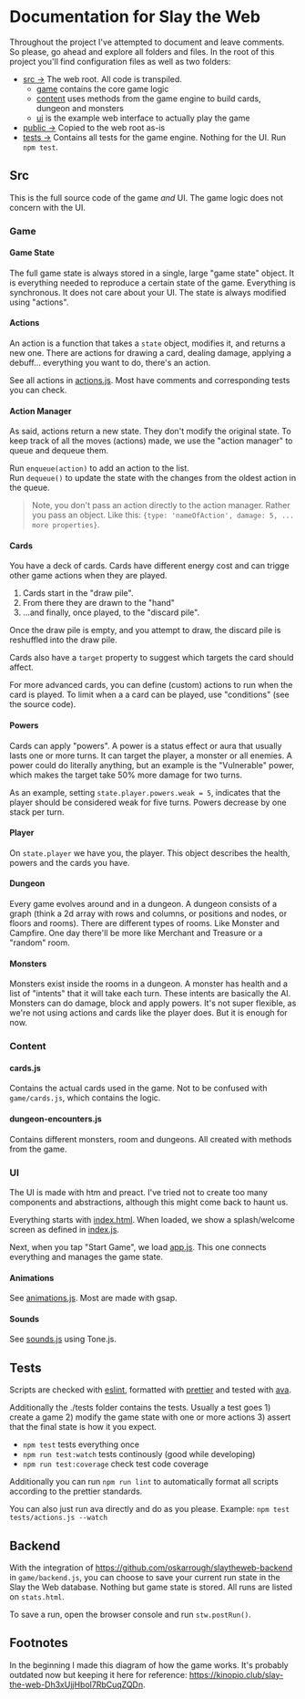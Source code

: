 # Documentation for Slay the Web

Throughout the project I've attempted to document and leave comments. So please, go ahead and explore all folders and files. In the root of this project you'll find configuration files as well as two folders:

- [src →](src/) The web root. All code is transpiled.
  - [game](src/game) contains the core game logic
  - [content](src/content) uses methods from the game engine to build cards, dungeon and monsters
  - [ui](src/ui) is the example web interface to actually play the game
- [public →](public/) Copied to the web root as-is
- [tests →](tests/) Contains all tests for the game engine. Nothing for the UI. Run `npm test`.

## Src

This is the full source code of the game _and_ UI. The game logic does not concern with the UI.

### Game

#### Game State

The full game state is always stored in a single, large "game state" object. It is everything needed to reproduce a certain state of the game. Everything is synchronous. It does not care about your UI. The state is always modified using "actions".

#### Actions

An action is a function that takes a `state` object, modifies it, and returns a new one. There are actions for drawing a card, dealing damage, applying a debuff... everything you want to do, there's an action.

See all actions in [actions.js](src/game/actions.js). Most have comments and corresponding tests you can check.

#### Action Manager

As said, actions return a new state. They don't modify the original state. To keep track of all the moves (actions) made, we use the "action manager" to queue and dequeue them.

Run `enqueue(action)` to add an action to the list.  
Run `dequeue()` to update the state with the changes from the oldest action in the queue.

> Note, you don't pass an action directly to the action manager. Rather you pass an object. Like this: `{type: 'nameOfAction', damage: 5, ... more properties}`.

#### Cards

You have a deck of cards. Cards have different energy cost and can trigge other game actions when they are played.

1. Cards start in the "draw pile".
2. From there they are drawn to the "hand"
3. ...and finally, once played, to the "discard pile".

Once the draw pile is empty, and you attempt to draw, the discard pile is reshuffled into the draw pile.

Cards also have a `target` property to suggest which targets the card should affect.

For more advanced cards, you can define (custom) actions to run when the card is played. To limit when a a card can be played, use "conditions" (see the source code).

#### Powers

Cards can apply "powers". A power is a status effect or aura that usually lasts one or more turns. It can target the player, a monster or all enemies. A power could do literally anything, but an example is the "Vulnerable" power, which makes the target take 50% more damage for two turns.

As an example, setting `state.player.powers.weak = 5`, indicates that the player should be considered weak for five turns. Powers decrease by one stack per turn.

#### Player

On `state.player` we have you, the player. This object describes the health, powers and the cards you have.

#### Dungeon

Every game evolves around and in a dungeon. A dungeon consists of a graph (think a 2d array with rows and columns, or positions and nodes, or floors and rooms).
There are different types of rooms. Like Monster and Campfire. One day there'll be more like Merchant and Treasure or a "random" room.

#### Monsters

Monsters exist inside the rooms in a dungeon. A monster has health and a list of "intents" that it will take each turn. These intents are basically the AI. Monsters can do damage, block and apply powers. It's not super flexible, as we're not using actions and cards like the player does. But it is enough for now.

### Content

#### cards.js

Contains the actual cards used in the game. Not to be confused with `game/cards.js`, which contains the logic.

#### dungeon-encounters.js

Contains different monsters, room and dungeons. All created with methods from the game.

### UI

The UI is made with htm and preact. I've tried not to create too many components and abstractions, although this might come back to haunt us.

Everything starts with [index.html](https://github.com/oskarrough/slaytheweb/blob/main/index.html). When loaded,
we show a splash/welcome screen as defined in [index.js](https://github.com/oskarrough/slaytheweb/blob/main/src/ui/index.js).

Next, when you tap "Start Game", we load [app.js](https://github.com/oskarrough/slaytheweb/blob/main/src/ui/app.js).
This one connects everything and manages the game state.

#### Animations

See [animations.js](src/ui/animations.js). Most are made with gsap.

#### Sounds

See [sounds.js](src/ui/sounds.js) using Tone.js.

## Tests

Scripts are checked with [eslint](https://eslint.org/), formatted with [prettier](https://prettier.io/) and tested with [ava](https://github.com/avajs/ava).

Additionally the ./tests folder contains the tests. Usually a test goes 1) create a game 2) modify the game state with one or more actions 3) assert that the final state is how it you expect.

- `npm test` tests everything once
- `npm run test:watch` tests continously (good while developing)
- `npm run test:coverage` check test code coverage

Additionally you can run `npm run lint` to automatically format all scripts according to the prettier standards.

You can also just run ava directly and do as you please. Example: `npm test tests/actions.js --watch`

## Backend

With the integration of https://github.com/oskarrough/slaytheweb-backend in `game/backend.js`, you can choose to save your current run state in the Slay the Web database. Nothing but game state is stored. All runs are listed on `stats.html`.

To save a run, open the browser console and run `stw.postRun()`.

## Footnotes

In the beginning I made this diagram of how the game works. It's probably outdated now but keeping it here for reference: https://kinopio.club/slay-the-web-Dh3xUjjHbol7RbCuqZQDn.
